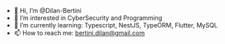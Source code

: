 - 👋 Hi, I’m @Dilan-Bertini
- 👀 I’m interested in CyberSecurity and Programming
- 🌱 I’m currently learning: Typescript, NestJS, TypeORM, Flutter, MySQL
- 📫 How to reach me: bertini.dilan@gmail.com

<!---
Dilan-Bertini/Dilan-Bertini is a ✨ special ✨ repository because its `README.md` (this file) appears on your GitHub profile.
You can click the Preview link to take a look at your changes.
--->

